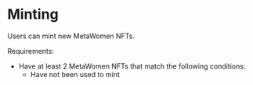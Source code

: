 # Minting

Users can mint new MetaWomen NFTs.

Requirements:

* Have at least 2 MetaWomen NFTs that match the following conditions:
  * Have not been used to mint
